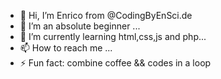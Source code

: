 - 👋 Hi, I’m Enrico from @CodingByEnSci.de
- 👀 I’m an absolute beginner  ...
- 🌱 I’m currently learning html,css,js and php...
- 📫 How to reach me ...
- ⚡ Fun fact: combine coffee && codes in a loop

<!---
CodingByEnSci/CodingByEnSci is a ✨ special ✨ repository because its `README.md` (this file) appears on your GitHub profile.
You can click the Preview link to take a look at your changes.
--->
